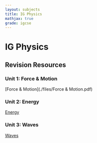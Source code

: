 ```yaml
---
layout: subjects
title: IG Physics
mathjax: true
grade: igcse
---
```


# IG Physics

## Revision Resources

### Unit 1: Force & Motion
[Force & Motion](./files/Force & Motion.pdf)

### Unit 2: Energy
[Energy](./files/Energy.pdf)

### Unit 3: Waves
[Waves](./files/Waves.pdf)